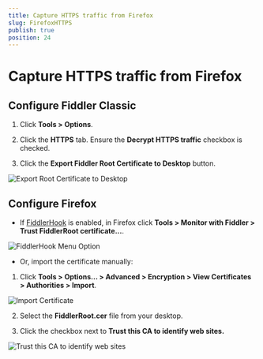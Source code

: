 ```yaml
---
title: Capture HTTPS traffic from Firefox
slug: FirefoxHTTPS
publish: true
position: 24
---
```


Capture HTTPS traffic from Firefox
==================================

Configure Fiddler Classic 
-----------------

 1. Click **Tools > Options**. 

 2. Click the **HTTPS** tab. Ensure the **Decrypt HTTPS traffic** checkbox is checked. 

 3. Click the **Export Fiddler Root Certificate to Desktop** button.
 
   ![Export Root Certificate to Desktop][3]

Configure Firefox
-----------------

+ If [FiddlerHook][1] is enabled, in Firefox click **Tools > Monitor with Fiddler > Trust FiddlerRoot certificate...**.

![FiddlerHook Menu Option][2]

+ Or, import the certificate manually:

 1. Click **Tools > Options... > Advanced > Encryption > View Certificates > Authorities > Import**. 

   ![Import Certificate][4]

 2. Select the **FiddlerRoot.cer** file from your desktop.

 3. Click the checkbox next to **Trust this CA to identify web sites.**

  ![Trust this CA to identify web sites][3]

[1]: ../../KnowledgeBase/FiddlerHook
[2]: ../../images/FirefoxHTTPS/TrustFiddlerRoot.png
[3]: ../../images/ConfigureBrowsers/ExportRootCertificateToDesktop.png
[4]: ../../images/ConfigureBrowsers/ImportCertificate.png
